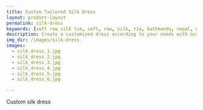 ```yaml
---
title: Custom Tailored Silk Dress
layout: product-layout
permalink: silk-dress
keywords: [soft raw silk tie, soft, raw, silk, tie, kathmandu, nepal, nepalese, handloom, thamel, customized silk dress,]
description: Create a customized dress according to your needs with our soft raw silk materials
img_dir: /images/silk-dress
images:
  - silk_dress_1.jpg
  - silk_dress_2.jpg
  - silk_dress_3.jpg
  - silk_dress_4.jpg
  - silk_dress_5.jpg
  - silk_dress_6.jpg

---
```

Custom silk dress